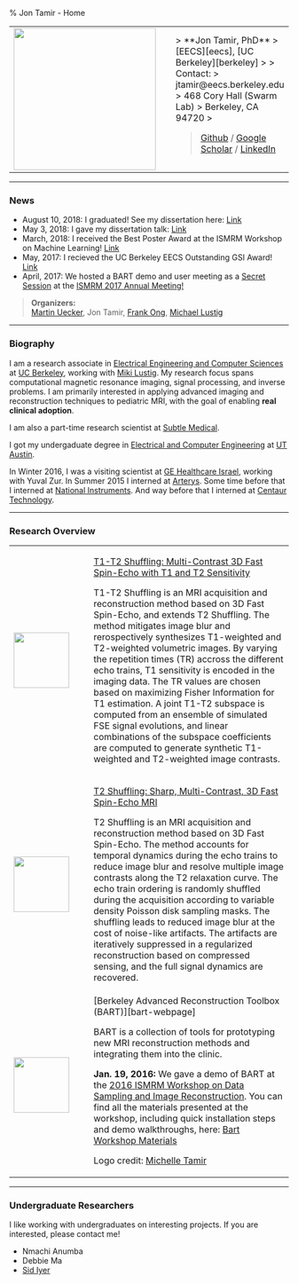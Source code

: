 % Jon Tamir - Home

<table>
<tr>
<td>
<img style='height:256px' src='images/me.png'>
</td>
<td width=20px>
</td>
<td>
> **Jon Tamir, PhD**  
> [EECS][eecs], [UC Berkeley][berkeley]
>
> Contact:  
> jtamir@eecs.berkeley.edu  
> 468 Cory Hall  (Swarm Lab)
> Berkeley, CA 94720  
>

> [Github][github] / [Google Scholar][gscholar] / [LinkedIn][linkedin]
</td>
</tr>
</table>

---

### News
* August 10, 2018: I graduated! See my dissertation here: [Link](https://www2.eecs.berkeley.edu/Pubs/TechRpts/2018/EECS-2018-115.html)
* May 3, 2018: I gave my dissertation talk: [Link](https://events.berkeley.edu/?event_ID=117179&date=2018-05-03&tab=all_events)
*  March, 2018: I received the Best Poster Award at the ISMRM Workshop on Machine Learning! [Link](https://www.ismrm.org/workshops/2018/Machine/)
*  May, 2017: I recieved the UC Berkeley EECS Outstanding GSI Award! [Link](https://www2.eecs.berkeley.edu/Students/Awards/13/)
*  April, 2017: We hosted a BART demo and user meeting as a [Secret Session](http://www.ismrm.org/secret/)
at the [ISMRM 2017 Annual Meeting!](http://www.ismrm.org/2017-annual-meeting-exhibition/)  
> __Organizers:__  
> [Martin Uecker](http://www.uecker.net), Jon Tamir, [Frank Ong](https://people.eecs.berkeley.edu/~frankong/), [Michael Lustig](http://www.mlustig.com)

---

### Biography
I am a research associate in [Electrical Engineering and Computer Sciences][eecs] at [UC Berkeley][berkeley],
working with [Miki Lustig][miki]. My research focus spans computational magnetic resonance imaging, signal processing, and inverse problems.
I am primarily interested in applying advanced imaging and reconstruction techniques to pediatric MRI, with the goal of enabling **real clinical adoption**.

I am also a part-time research scientist at [Subtle Medical][subtle].

I got my undergaduate degree in [Electrical and Computer Engineering][ut-ece] at [UT Austin][utexas].

In Winter 2016, I was a visiting scientist at [GE Healthcare Israel](http://www.ge.com/il/), working with Yuval Zur. In Summer 2015 I interned at [Arterys](http://www.arterys.com). Some time before that I interned at
[National Instruments](http://www.ni.com). And way before that I interned at [Centaur Technology](http://www.centtech.com).

---

### Research Overview

<table>
<tr>
<td align="center">
<img style='height:100px' src='images/t2t1ir.gif'>
</td>
<td width=12px> </td>
<td>

[T1-T2 Shuffling: Multi-Contrast 3D Fast Spin-Echo with T1 and T2 Sensitivity][t1-t2shuffling-webpage]  

T1-T2 Shuffling is an MRI acquisition and reconstruction method based on 3D Fast Spin-Echo, and extends T2 Shuffling.
The method mitigates image blur and rerospectively synthesizes T1-weighted and T2-weighted volumetric images.
By varying the repetition times (TR) accross the different echo trains, T1 sensitivity is encoded in the imaging data.
The TR values are chosen based on maximizing Fisher Information for T1 estimation. A joint T1-T2 subspace is computed from 
an ensemble of simulated FSE signal evolutions, and linear combinations of the subspace coefficients are computed
to generate synthetic T1-weighted and T2-weighted image contrasts.

</td>
</tr>
<tr>
<tr>
<td align="center">
<img style='height:100px' src='images/t2sh_knees.gif'>
</td>
<td width=12px> </td>
<td>

[T2 Shuffling: Sharp, Multi-Contrast, 3D Fast Spin-Echo MRI][t2shuffling-webpage]  

T2 Shuffling is an MRI acquisition and reconstruction method based on 3D Fast Spin-Echo. The method accounts for temporal
dynamics during the echo trains to reduce image blur and resolve multiple image contrasts along the T2 relaxation curve.
The echo train ordering is randomly shuffled during the
acquisition according to variable density Poisson disk sampling masks. The shuffling leads to reduced image blur at the
cost of noise-like artifacts. The artifacts are iteratively suppressed in a regularized reconstruction based on
compressed sensing, and the full signal dynamics are recovered.

</td>
</tr>
<tr>
<td align="center">
<img style='height:100px' src='images/BART-logo.png'>  
</td>
<td width=12px> </td>
<td>
[Berkeley Advanced Reconstruction Toolbox (BART)][bart-webpage]  

BART is a collection of tools for prototyping new MRI reconstruction methods and integrating them into the clinic.

**Jan. 19, 2016:** We gave a demo of BART at the [2016 ISMRM Workshop on Data Sampling and Image
Reconstruction][sedona2016]. You can find all the materials presented at the workshop,
including quick installation steps and demo walkthroughs, here:
[Bart Workshop Materials][bart-workshop]

Logo credit: [Michelle Tamir](http://michelletamir.com)
</td>
</tr>
</table>

---

### Undergraduate Researchers

I like working with undergraduates on interesting projects. If you are interested, please contact me!

* Nmachi Anumba
* Debbie Ma
* [Sid Iyer](http://www.mit.edu/~ssi/)



[sedona2016]:http://ismrm.org/workshops/Data16/
[t2shuffling-webpage]:http://jtamir.github.com/t2shuffling-support
[t1-t2shuffling-webpage]:files/papers/0451.html
[bart-webpage]:http://mrirecon.github.io/bart
[bart-workshop]:http://github.com/mikgroup/bart-workshop
[eecs]: http://eecs.berkeley.edu/
[berkeley]: http://berkeley.edu/
[ut-ece]: http://www.ece.utexas.edu/
[utexas]: http://utexas.edu/
[miki]: http://www.mlustig.com
[github]: http://github.com/jtamir
[gscholar]: https://scholar.google.com/citations?user=F_6aatkAAAAJ&hl=en
[linkedin]: https://www.linkedin.com/in/jonathan-tamir-62887220
[subtle]: https://subtlemedical.com/
